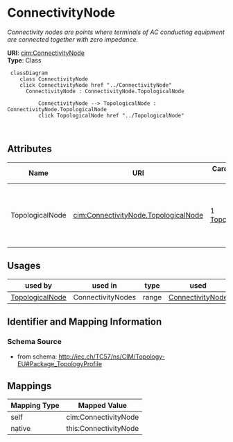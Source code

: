 # ConnectivityNode


_Connectivity nodes are points where terminals of AC conducting equipment are connected together with zero impedance._





**URI**: [cim:ConnectivityNode](http://iec.ch/TC57/CIM100#ConnectivityNode)<br />
**Type**: Class




```mermaid
 classDiagram
    class ConnectivityNode
    click ConnectivityNode href "../ConnectivityNode"
      ConnectivityNode : ConnectivityNode.TopologicalNode
        
          ConnectivityNode --> TopologicalNode : ConnectivityNode.TopologicalNode
          click TopologicalNode href "../TopologicalNode"
        
      
```




<!-- no inheritance hierarchy -->


## Attributes


| Name | URI | Cardinality and Range | Description | Inheritance |
| ---  | --- | --- | --- | --- |
| TopologicalNode | [cim:ConnectivityNode.TopologicalNode](http://iec.ch/TC57/CIM100#ConnectivityNode.TopologicalNode) | 1 <br />  [TopologicalNode](TopologicalNode.md)  | The topological node to which this connectivity node is assigned | direct |





## Usages

| used by | used in | type | used |
| ---  | --- | --- | --- |
| [TopologicalNode](TopologicalNode.md) | ConnectivityNodes | range | [ConnectivityNode](ConnectivityNode.md) |






## Identifier and Mapping Information







### Schema Source


* from schema: http://iec.ch/TC57/ns/CIM/Topology-EU#Package_TopologyProfile





## Mappings

| Mapping Type | Mapped Value |
| ---  | ---  |
| self | cim:ConnectivityNode |
| native | this:ConnectivityNode |




